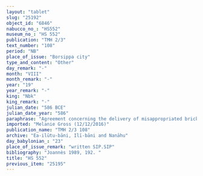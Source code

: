 ```yaml
---
layout: "tablet"
slug: "25192"
object_id: "6846"
nabucco_no_: "HS552"
museum_no_: "HS 552"
publication: "TMH 2/3"
text_number: "108"
period: "NB"
place_of_issue: "Borsippa city"
type_and_content: "Other"
day_remark: "-"
month: "VIII"
month_remark: "-"
year: "19"
year_remark: "-"
king: "Nbk"
king_remark: "-"
julian_date: "586 BCE"
julian_date_year: "586"
paraphrase: "Agreement concerning the delivery of misappropriated bricks: <strong>B</strong>, on behalf of (<em>ina na&scaron;parti</em>) <strong>C</strong>, will bring to the Gi&scaron;&scaron;u Gate and give to <strong>A</strong> kiln-fired bricks (<em>agurru</em>) until the 26<sup>th</sup> of Arahsamna (VIII). <strong>B</strong> will bring these bricks instead of the 400(+) kiln-fired bricks of <strong>C</strong>, which he brought and handed over (<em>na&scaron;&ucirc;</em>-<em>nadānu</em>) to a citizen of Babylon. If <strong>B</strong> does not do so <strong>D</strong>, who guarantees (<em>pūtu na&scaron;&ucirc;</em>) for<strong> B</strong>, will pay 1 mina of silver as compensation of the shortfall (<em>miṭītu</em>) and damage(?) (<em>iq</em>-<em>bi</em>) inflicted (<em>nad&ucirc;</em>) by <strong>B</strong>. 2 witnesses and the scribe.<br /> &nbsp;<br /> <strong>A</strong> = Mu&scaron;ēzib-Marduk/Ahiyyaūtu; <strong>B</strong> = Nab&ucirc;-mukīn-zēri/Mār-bīti-iddin/Purkullu; <strong>C</strong> = Nab&ucirc;-&scaron;umu-i&scaron;kun/Puhhuru//(Ea-)ilūtu-bāni; <strong>D</strong> = &Scaron;ama&scaron;-ahu-ēre&scaron;/Rēmūtu//Sarbi; Scribe = Nab&ucirc;-&scaron;umu-iddin/Nab&ucirc;-zēru-ukīn//Arkāt-ilāni<br /> &nbsp;<br /> &nbsp;"
imported: "Melanie Gross (12/12/2016)"
publication_name: "TMH 2/3 108"
archive: "Ea-ilūtu-bāni, Ilī-bāni and Nanāhu"
day_babylonian_: "23"
place_of_issue_remark: "written SIP.SIP"
bibliography: "Joannès 1989, 192. "
title: "HS 552"
previous_item: "25195"
---
```

